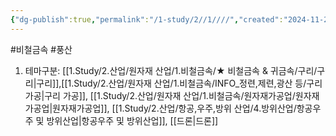 ```yaml
---
{"dg-publish":true,"permalink":"/1-study/2//1////","created":"2024-11-20T21:02:28.782+09:00","updated":"2025-06-26T12:50:55.468+09:00"}
---
```


#비철금속 #풍산 

1. 테마구분: [[1.Study/2.산업/원자재 산업/1.비철금속/★ 비철금속 & 귀금속/구리/구리\|구리]],[[1.Study/2.산업/원자재 산업/1.비철금속/INFO_정련,제련,광산 등/구리 가공\|구리 가공]], [[1.Study/2.산업/원자재 산업/1.비철금속/원자재가공업/원자재가공업\|원자재가공업]], [[1.Study/2.산업/항공,우주,방위 산업/4.방위산업/항공우주 및 방위산업\|항공우주 및 방위산업]], [[드론\|드론]]
